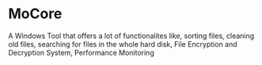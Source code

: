 # MoCore
 A Windows  Tool that offers a lot of functionalites like, sorting files, cleaning old files, searching for files in the whole hard disk, File Encryption and Decryption System, Performance Monitoring
